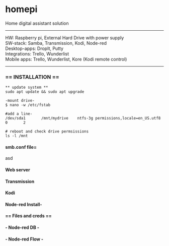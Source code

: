 
# homepi
Home digital assistant solution

------------------
HW: Raspberry pi, External Hard Drive with power supply   
SW-stack: Samba, Transmission, Kodi, Node-red   
Desktop-apps: DropIt, Putty   
Integrations: Trello, Wunderlist   
Mobile apps: Trello, Wunderlist, Kore (Kodi remote control)  

-----------

### == INSTALLATION ==
```shell
** update system **
sudo apt update && sudo apt upgrade

-mount drive-
$ nano -w /etc/fstab

#add a line-
/dev/sda1       /mnt/mydrive    ntfs-3g permissions,locale=en_US.utf8   0       2

# reboot and check drive permsissions
ls -l /mnt
```

#### smb.conf file=   
asd

#### Web server


#### Transmission


#### Kodi


#### Node-red Install-

#### == Files and creds ==

#### - Node-red DB -


#### - Node-red Flow -

